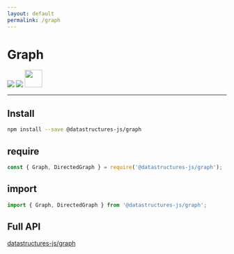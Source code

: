 ```yaml
---
layout: default
permalink: /graph
---
```


# Graph

<div class="ds-badges">
  <img src="https://img.shields.io/npm/v/@datastructures-js/graph.svg"/>
  <img src="https://img.shields.io/npm/dm/@datastructures-js/graph.svg"/>
  <img src="https://user-images.githubusercontent.com/6517308/121813242-859a9700-cc6b-11eb-99c0-49e5bb63005b.jpg" width="40">
</div>
<hr />

## Install
```sh
npm install --save @datastructures-js/graph
```

## require
```js
const { Graph, DirectedGraph } = require('@datastructures-js/graph');
```

## import
```js
import { Graph, DirectedGraph } from '@datastructures-js/graph';
```

## Full API
<a href="https://github.com/datastructures-js/graph/#datastructures-jsgraph">datastructures-js/graph</a>
<br /><br />
